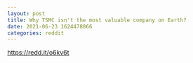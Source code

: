 ```yaml
--- 
layout: post 
title: Why TSMC isn't the most valuable company on Earth? 
date: 2021-06-23 1624478866 
categories: reddit 
--- 
```

https://redd.it/o6kv6t